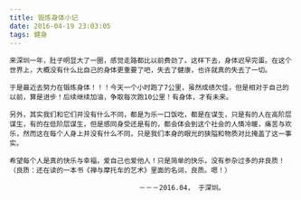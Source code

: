 ```yaml
---
title: 锻炼身体小记
date: 2016-04-19 23:03:05
tags: 健身
---
```


    来深圳一年，肚子明显大了一圈，感觉走路都比以前费劲了。这样下去，身体迟早完蛋。在这个世界上，大概没有什么比自己的身体更重要了吧，失去了健康，也许就真的失去了一切。

    于是最近去努力在锻炼身体！！！今天一个小时跑了7公里，虽然成绩欠佳，但是相对于自己的以前，算是进步！后续继续加油，争取每次跑10公里！有身体，才有未来。

    另外，其实我们和它们并没有什么不同，都是为乐一口饭吃，都是在谋生，只是有的人在高阶层谋生，有的在低阶层谋生，但是感同身受还是有的，都会体会到这个社会的人情冷暖，痛苦与欢乐，然而这在每个人身上并没有什么不同，只是我们本身的眼光的狭隘和物质对比掩盖了这一事实。

    希望每个人是真的快乐与幸福，爱自己也爱他人！只是简单的快乐，没有参杂过多的非良质！（良质：还在读的一本书《禅与摩托车的艺术》里面的名词，良质。嗯！）

                                    －－－2016.04， 于深圳。
